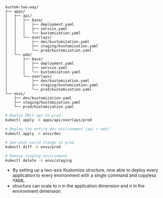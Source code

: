 ```
kustom-two-way/
├── apps/
│   ├── api/
│   │   ├── base/
│   │   │   ├── deployment.yaml
│   │   │   ├── service.yaml
│   │   │   └── kustomization.yaml
│   │   └── overlays/
│   │       ├── dev/kustomization.yaml
│   │       ├── staging/kustomization.yaml
│   │       └── prod/kustomization.yaml
│   └── web/
│       ├── base/
│       │   ├── deployment.yaml
│       │   ├── service.yaml
│       │   └── kustomization.yaml
│       └── overlays/
│           ├── dev/kustomization.yaml
│           ├── staging/kustomization.yaml
│           └── prod/kustomization.yaml
└── envs/
    ├── dev/kustomization.yaml
    ├── staging/kustomization.yaml
    └── prod/kustomization.yaml
```

```bash
# Deploy ONLY api to prod
kubectl apply -k apps/api/overlays/prod

# Deploy the entire dev environment (api + web)
kubectl apply -k envs/dev

# See what would change in prod
kubectl diff -k envs/prod

# Remove staging environment
kubectl delete -k envs/staging
```

- By setting up a two-axis Kustomize structure, now able to deploy every application to every environment with a single command and copyless YAML.
- structure can scale to n in the application dimension and n in the environment dimension.